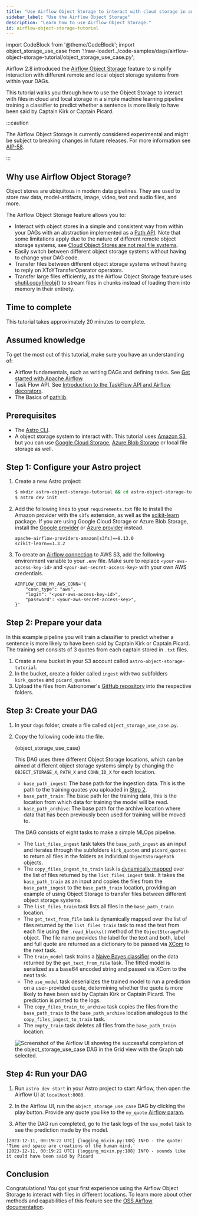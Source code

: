 ```yaml
---
title: "Use Airflow Object Storage to interact with cloud storage in an ML pipeline"
sidebar_label: "Use the Airflow Object Storage"
description: "Learn how to use Airflow Object Storage."
id: airflow-object-storage-tutorial
---
```


import CodeBlock from '@theme/CodeBlock';
import object_storage_use_case from '!!raw-loader!../code-samples/dags/airflow-object-storage-tutorial/object_storage_use_case.py';

Airflow 2.8 introduced the [Airflow Object Storage](http://apache-airflow-docs.s3-website.eu-central-1.amazonaws.com/docs/apache-airflow/stable/core-concepts/objectstorage.html#object-storage) feature to simplify interaction with different remote and local object storage systems from within your DAGs. 

This tutorial walks you through how to use the Object Storage to interact with files in cloud and local storage in a simple machine learning pipeline training a classifier to predict whether a sentence is more likely to have been said by Captain Kirk or Captain Picard.

:::caution

The Airflow Object Storage is currently considered experimental and might be subject to breaking changes in future releases. For more information see [AIP-58](https://cwiki.apache.org/confluence/pages/viewpage.action?pageId=263430565).

:::

## Why use Airflow Object Storage?

Object stores are ubiquitous in modern data pipelines. They are used to store raw data, model-artifacts, image, video, text and audio files, and more. 

The Airflow Object Storage feature allows you to: 

- Interact with object stores in a simple and consistent way from within your DAGs with an abstraction implemented as a [Path API](https://docs.python.org/3/library/pathlib.html). Note that some limitations apply due to the nature of different remote object storage systems, see [Cloud Object Stores are not real file systems](http://apache-airflow-docs.s3-website.eu-central-1.amazonaws.com/docs/apache-airflow/stable/core-concepts/objectstorage.html#cloud-object-stores-are-not-real-file-systems).
- Easily switch between different object storage systems without having to change your DAG code.
- Transfer files between different object storage systems without having to reply on XToYTransferOperator operators.
- Transfer large files efficiently, as the Airflow Object Storage feature uses [shutil.copyfileobj()](https://docs.python.org/3/library/shutil.html#shutil.copyfileobj) to stream files in chunks instead of loading them into memory in their entirety.

## Time to complete

This tutorial takes approximately 20 minutes to complete.

## Assumed knowledge

To get the most out of this tutorial, make sure you have an understanding of:

- Airflow fundamentals, such as writing DAGs and defining tasks. See [Get started with Apache Airflow](get-started-with-airflow.md).
- Task Flow API. See [Introduction to the TaskFlow API and Airflow decorators](airflow-decorators.md).
- The Basics of [pathlib](https://docs.python.org/3/library/pathlib.html).

## Prerequisites

- The [Astro CLI](https://docs.astronomer.io/astro/cli/get-started).
- A object storage system to interact with. This tutorial uses [Amazon S3](https://aws.amazon.com/s3/), but you can use [Google Cloud Storage](https://cloud.google.com/storage), [Azure Blob Storage](https://azure.microsoft.com/en-us/services/storage/blobs/) or local file storage as well.

## Step 1: Configure your Astro project

1. Create a new Astro project:

    ```sh
    $ mkdir astro-object-storage-tutorial && cd astro-object-storage-tutorial
    $ astro dev init
    ```

2. Add the following lines to your `requirements.txt` file to install the Amazon provider with the `s3fs` extension, as well as the [scikit-learn](https://scikit-learn.org/stable/) package. If you are using Google Cloud Storage or Azure Blob Storage, install the [Google provider](https://registry.astronomer.io/providers/apache-airflow-providers-google/versions/latest) or [Azure provider](https://registry.astronomer.io/providers/apache-airflow-providers-microsoft-azure/versions/latest) instead.

    ```text
    apache-airflow-providers-amazon[s3fs]==8.13.0
    scikit-learn==1.3.2
    ```

3. To create an [Airflow connection](connections.md) to AWS S3, add the following environment variable to your `.env` file. Make sure to replace `<your-aws-access-key-id>` and `<your-aws-secret-access-key>` with your own AWS credentials.

    ```text
    AIRFLOW_CONN_MY_AWS_CONN='{
        "conn_type": "aws",
        "login": "<your-aws-access-key-id>",
        "password": <your-aws-secret-access-key>",
    }'
    ```

## Step 2: Prepare your data

In this example pipeline you will train a classifier to predict whether a sentence is more likely to have been said by Captain Kirk or Captain Picard. The training set consists of 3 quotes from each captain stored in `.txt` files. 

1. Create a new bucket in your S3 account called `astro-object-storage-tutorial`.
2. In the bucket, create a folder called `ingest` with two subfolders `kirk_quotes` and `picard_quotes`.
3. Upload the files from Astronomer's [GitHub repository](https://github.com/astronomer/2-8-example-dags/tree/main/include/ingestion_data_object_store_use_case) into the respective folders.

## Step 3: Create your DAG

1. In your `dags` folder, create a file called `object_storage_use_case.py`.

2. Copy the following code into the file.

    <CodeBlock language="python">{object_storage_use_case}</CodeBlock>

    This DAG uses three different Object Storage locations, which can be aimed at different object storage systems simply by changing the `OBJECT_STORAGE_X`, `PATH_X` and `CONN_ID_X` for each location.

    - `base_path_ingest`: The base path for the ingestion data. This is the path to the training quotes you uploaded in [Step 2](#step-2-prepare-your-data). 
    - `base_path_train`: The base path for the training data, this is the location from which data for training the model will be read.
    - `base_path_archive`: The base path for the archive location where data that has been previously been used for training will be moved to.

    The DAG consists of eight tasks to make a simple MLOps pipeline.

    - The `list_files_ingest` task takes the `base_path_ingest` as an input and iterates through the subfolders `kirk_quotes` and `picard_quotes` to return all files in the folders as individual `ObjectStoragePath` objects.
    - The `copy_files_ingest_to_train` task is [dynamically mapped](dynamic-tasks.md) over the list of files returned by the `list_files_ingest` task. It takes the `base_path_train` as an input and copies the files from the `base_path_ingest` to the `base_path_train` location, providing an example of using Object Storage to transfer files between different object storage systems.
    - The `list_files_train` task lists all files in the `base_path_train` location.
    - The `get_text_from_file` task is dynamically mapped over the list of files returned by the `list_files_train` task to read the text from each file using the `.read_blocks()` method of the `ObjectStoragePath` object. The file name provides the label for the text and both, label and full quote are returned as a dictionary to be passed via [XCom](airflow-passing-data-between-tasks.md) to the next task. 
    - The `train_model` task trains a [Naive Bayes classifier](https://scikit-learn.org/stable/modules/naive_bayes.html) on the data returned by the `get_text_from_file` task. The fitted model is serialized as a base64 encoded string and passed via XCom to the next task.
    - The `use_model` task deserializes the trained model to run a prediction on a user-provided quote, determining whether the quote is more likely to have been said by Captain Kirk or Captain Picard. The prediction is printed to the logs.
    - The `copy_files_train_to_archive` task copies the files from the `base_path_train` to the `base_path_archive` location analogous to the `copy_files_ingest_to_train` task.
    - The `empty_train` task deletes all files from the `base_path_train` location.

    ![Screenshot of the Airflow UI showing the successful completion of the `object_storage_use_case` DAG in the Grid view with the Graph tab selected.](/img/tutorials/airflow-object-storage-tutorial_dag.png)

## Step 4: Run your DAG

1. Run `astro dev start` in your Astro project to start Airflow, then open the Airflow UI at `localhost:8080`.

2. In the Airflow UI, run the `object_storage_use_case` DAG by clicking the play button. Provide any quote you like to the `my_quote` [Airflow param](airflow-params.md).

3. After the DAG run completed, go to the task logs of the `use_model` task to see the prediction made by the model.

```text
[2023-12-11, 00:19:22 UTC] {logging_mixin.py:188} INFO - The quote: 'Time and space are creations of the human mind.'
[2023-12-11, 00:19:22 UTC] {logging_mixin.py:188} INFO - sounds like it could have been said by Picard
```

## Conclusion

Congratulations! You got your first experience using the Airflow Object Storage to interact with files in different locations. To learn more about other methods and capabilities of this feature see the [OSS Airflow documentation](http://apache-airflow-docs.s3-website.eu-central-1.amazonaws.com/docs/apache-airflow/stable/core-concepts/objectstorage.html#basic-use).
